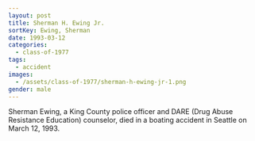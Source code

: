 ```yaml
---
layout: post
title: Sherman H. Ewing Jr.
sortKey: Ewing, Sherman
date: 1993-03-12
categories:
  - class-of-1977
tags:
  - accident
images:
  - /assets/class-of-1977/sherman-h-ewing-jr-1.png
gender: male
---
```


Sherman Ewing, a King County police officer and DARE (Drug Abuse Resistance Education) counselor, died in a boating accident in Seattle on March 12, 1993.

